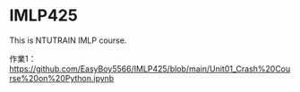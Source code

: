 # IMLP425
This is NTUTRAIN IMLP course.


作業1： https://github.com/EasyBoy5566/IMLP425/blob/main/Unit01_Crash%20Course%20on%20Python.ipynb
